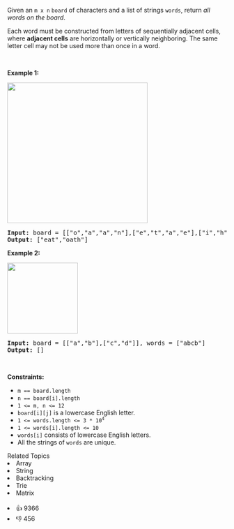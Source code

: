 <p>Given an <code>m x n</code> <code>board</code>&nbsp;of characters and a list of strings <code>words</code>, return <em>all words on the board</em>.</p>

<p>Each word must be constructed from letters of sequentially adjacent cells, where <strong>adjacent cells</strong> are horizontally or vertically neighboring. The same letter cell may not be used more than once in a word.</p>

<p>&nbsp;</p> 
<p><strong class="example">Example 1:</strong></p> 
<img alt="" src="https://assets.leetcode.com/uploads/2020/11/07/search1.jpg" style="width: 322px; height: 322px;" /> 
<pre>
<strong>Input:</strong> board = [["o","a","a","n"],["e","t","a","e"],["i","h","k","r"],["i","f","l","v"]], words = ["oath","pea","eat","rain"]
<strong>Output:</strong> ["eat","oath"]
</pre>

<p><strong class="example">Example 2:</strong></p> 
<img alt="" src="https://assets.leetcode.com/uploads/2020/11/07/search2.jpg" style="width: 162px; height: 162px;" /> 
<pre>
<strong>Input:</strong> board = [["a","b"],["c","d"]], words = ["abcb"]
<strong>Output:</strong> []
</pre>

<p>&nbsp;</p> 
<p><strong>Constraints:</strong></p>

<ul> 
 <li><code>m == board.length</code></li> 
 <li><code>n == board[i].length</code></li> 
 <li><code>1 &lt;= m, n &lt;= 12</code></li> 
 <li><code>board[i][j]</code> is a lowercase English letter.</li> 
 <li><code>1 &lt;= words.length &lt;= 3 * 10<sup>4</sup></code></li> 
 <li><code>1 &lt;= words[i].length &lt;= 10</code></li> 
 <li><code>words[i]</code> consists of lowercase English letters.</li> 
 <li>All the strings of <code>words</code> are unique.</li> 
</ul>

<div><div>Related Topics</div><div><li>Array</li><li>String</li><li>Backtracking</li><li>Trie</li><li>Matrix</li></div></div><br><div><li>👍 9366</li><li>👎 456</li></div>